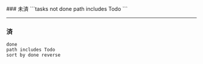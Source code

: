 
<p class="todo-list" data-readme="スタイル用のフラグとして使っている"></p>
### 未済
```tasks
not done
path includes Todo
```

---
###  済
```tasks
done
path includes Todo
sort by done reverse
```

